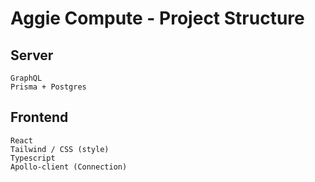 # Aggie Compute - Project Structure

## Server

    GraphQL
    Prisma + Postgres

## Frontend

    React
    Tailwind / CSS (style)
    Typescript
    Apollo-client (Connection)
